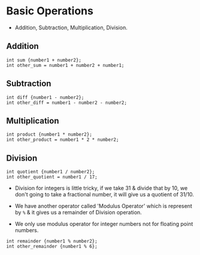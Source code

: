# Basic Operations

 * Addition, Subtraction, Multiplication, Division.

## Addition

 ```
 int sum {number1 + number2};
 int other_sum = number1 + number2 + number1;
 ```

## Subtraction

 ```
 int diff {number1 - number2};
 int other_diff = number1 - number2 - number2;
 ```

## Multiplication

 ```
 int product {number1 * number2};
 int other_product = number1 * 2 * number2;
 ```

## Division

 ```
 int quotient {number1 / number2};
 int other_quotient = number1 / 17;
 ```

 * Division for integers is little tricky, if we take 31 & divide that by 10, we don't going to take a fractional number, it will give us a quotient of 31/10.

 * We have another operator called 'Modulus Operator' which is represent by `%` & it gives us a remainder of Division operation.
 * We only use modulus operator for integer numbers not for floating point numbers.

 ```
 int remainder {number1 % number2};
 int other_remainder {number1 % 6};
 ```
